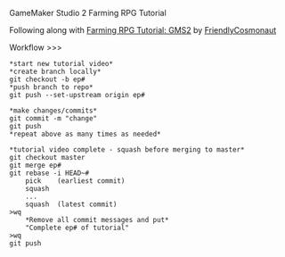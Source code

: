 GameMaker Studio 2 Farming RPG Tutorial

Following along with [Farming RPG Tutorial: GMS2](https://www.youtube.com/playlist?list=PLSFMekK0JFgzbFfj1vAsyluKTymnBiriY) by [FriendlyCosmonaut](https://www.youtube.com/channel/UCKCKHxkH8zqV9ltWZw0JFig)



Workflow >>>
```
*start new tutorial video*
*create branch locally*
git checkout -b ep#
*push branch to repo*
git push --set-upstream origin ep# 

*make changes/commits*
git commit -m "change"
git push
*repeat above as many times as needed*

*tutorial video complete - squash before merging to master*
git checkout master
git merge ep#
git rebase -i HEAD~#
	pick	(earliest commit)
	squash
	...
	squash	(latest commit)
>wq
	*Remove all commit messages and put*
    "Complete ep# of tutorial"
>wq
git push
```
